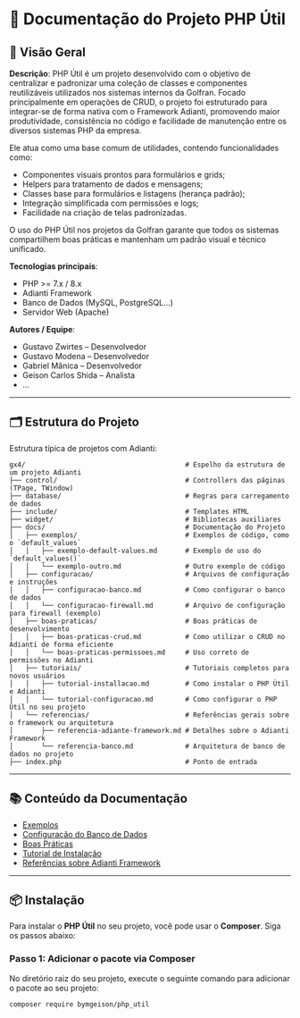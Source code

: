 # 📘 Documentação do Projeto PHP Útil

## 🧾 Visão Geral

**Descrição**:
PHP Útil é um projeto desenvolvido com o objetivo de centralizar e padronizar uma coleção de classes e componentes reutilizáveis utilizados nos sistemas internos da Golfran.
Focado principalmente em operações de CRUD, o projeto foi estruturado para integrar-se de forma nativa com o Framework Adianti, promovendo maior produtividade, consistência no código e facilidade de manutenção entre os diversos sistemas PHP da empresa.

Ele atua como uma base comum de utilidades, contendo funcionalidades como:

- Componentes visuais prontos para formulários e grids;
- Helpers para tratamento de dados e mensagens;
- Classes base para formulários e listagens (herança padrão);
- Integração simplificada com permissões e logs;
- Facilidade na criação de telas padronizadas.

O uso do PHP Útil nos projetos da Golfran garante que todos os sistemas compartilhem boas práticas e mantenham um padrão visual e técnico unificado.

**Tecnologias principais**:
- PHP >= 7.x / 8.x
- Adianti Framework
- Banco de Dados (MySQL, PostgreSQL...)
- Servidor Web (Apache)

**Autores / Equipe**:
- Gustavo Zwirtes – Desenvolvedor
- Gustavo Modena – Desenvolvedor
- Gabriel Mânica – Desenvolvedor
- Geison Carlos Shida – Analista
- ...

---

## 🗂️ Estrutura do Projeto

Estrutura típica de projetos com Adianti:

```plaintext
gx4/                                        # Espelho da estrutura de um projeto Adianti
├── control/                                # Controllers das páginas (TPage, TWindow)
├── database/                               # Regras para carregamento de dados
├── include/                                # Templates HTML
├── widget/                                 # Bibliotecas auxiliares
├── docs/                                   # Documentação do Projeto
│   ├── exemplos/                           # Exemplos de código, como o `default_values`
│   │   ├── exemplo-default-values.md       # Exemplo de uso do `default_values()`
│   │   └── exemplo-outro.md                # Outro exemplo de código
│   ├── configuracao/                       # Arquivos de configuração e instruções
│   │   ├── configuracao-banco.md           # Como configurar o banco de dados
│   │   └── configuracao-firewall.md        # Arquivo de configuração para firewall (exemplo)
│   ├── boas-praticas/                      # Boas práticas de desenvolvimento
│   │   ├── boas-praticas-crud.md           # Como utilizar o CRUD no Adianti de forma eficiente
│   │   └── boas-praticas-permissoes.md     # Uso correto de permissões no Adianti
│   ├── tutoriais/                          # Tutoriais completos para novos usuários
│   │   ├── tutorial-installacao.md         # Como instalar o PHP Útil e Adianti
│   │   └── tutorial-configuracao.md        # Como configurar o PHP Útil no seu projeto
│   └── referencias/                        # Referências gerais sobre o framework ou arquitetura
│       ├── referencia-adiante-framework.md # Detalhes sobre o Adianti Framework
│       └── referencia-banco.md             # Arquitetura de banco de dados no projeto
├── index.php                               # Ponto de entrada

```

---

## 📚 Conteúdo da Documentação

- [Exemplos](gx4/docs/exemplos/)
- [Configuração do Banco de Dados](gx4/docs/configuracoes/)
- [Boas Práticas](gx4/docs/boas-praticas/)
- [Tutorial de Instalação](gx4/docs/tutoriais/)
- [Referências sobre Adianti Framework](gx4/docs/referencias/)

---

## 📦 Instalação

Para instalar o **PHP Útil** no seu projeto, você pode usar o **Composer**. Siga os passos abaixo:

### Passo 1: Adicionar o pacote via Composer

No diretório raiz do seu projeto, execute o seguinte comando para adicionar o pacote ao seu projeto:

```bash
composer require bymgeison/php_util
